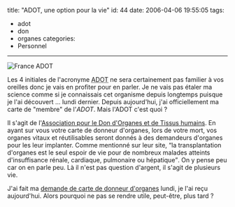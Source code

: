 title: "ADOT, une option pour la vie"
id: 44
date: 2006-04-06 19:55:05
tags:
- adot
- don
- organes
categories:
- Personnel
---

![France ADOT](/images/Divers-inclassable/france-adot.gif)

Les 4 initiales de l'acronyme <acronym title="Association pour le Don d'Organes et de Tissus humains">ADOT</acronym> ne sera certainement pas familier à vos oreilles donc je vais en profiter pour en parler. Je ne vais pas étaler ma science comme si je connaissais cet organisme depuis longtemps puisque je l'ai découvert ... lundi dernier. Depuis aujourd'hui, j'ai officiellement ma carte de "membre" de l'_ADOT_. Mais l'ADOT c'est quoi ?

<!--more-->

Il s'agit de l'[Association pour le Don d'Organes et de Tissus humains](http://www.france-adot.org/). En ayant sur vous votre carte de donneur d'organes, lors de votre mort, vos organes vitaux et réutilisables seront donnés à des demandeurs d'organes pour les leur implanter. Comme mentionné sur leur site, <q>la transplantation d'organes est le seul espoir de vie pour de nombreux malades atteints d'insuffisance rénale, cardiaque, pulmonaire ou hépatique</q>. On  y pense peu car on en parle peu. Là il n'est pas question d'argent, il s'agit de plusieurs vie.

J'ai fait ma [demande de carte de donneur d'organes](http://www.france-adot.org/demande-carte-donneur.php) lundi, je l'ai reçu aujourd'hui. Alors pourquoi ne pas se rendre utile, peut-être, plus tard ?